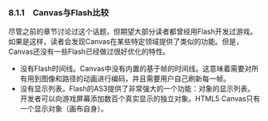 ### 8.1.1　Canvas与Flash比较

尽管之前的章节讨论过这个话题，但期望大部分读者都曾经用Flash开发过游戏。如果是这样，读者会发现Canvas在某些特定领域提供了类似的功能。但是，Canvas还没有一些Flash已经做过很好优化的特性。

+ 没有Flash时间线。Canvas中没有内置的基于帧的时间线。这意味着需要对所有用到图像和路径的动画进行编码，并且需要用户自己刷新每一帧。
+ 没有显示列表。Flash的AS3提供了非常强大的一个功能：对象的显示列表。开发者可以向游戏屏幕添加数百个真实显示的独立对象。HTML5 Canvas只有一个显示对象（画布自身）。

